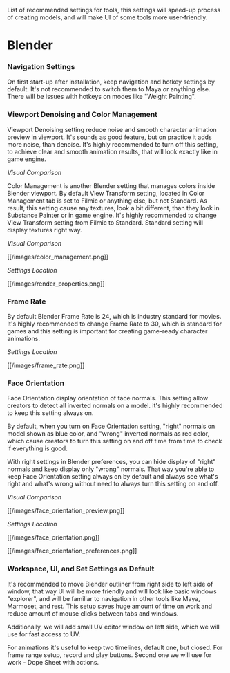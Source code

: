 List of recommended settings for tools, this settings will speed-up process of creating models, and will make UI of some tools more user-friendly.

# Blender
### Navigation Settings 
On first start-up after installation, keep navigation and hotkey settings by default. It's not recommended to switch them to Maya or anything else. There will be issues with hotkeys on modes like "Weight Painting". 

### Viewport Denoising and Color Management
Viewport Denoising setting reduce noise and smooth character animation preview in viewport. It's sounds as good feature, but on practice it adds more noise, than denoise. It's highly recommended to turn off this setting, to achieve clear and smooth animation results, that will look exactly like in game engine. 

*Visual Comparison*



Color Management is another Blender setting that manages colors inside Blender viewport. By default View Transform setting, located in Color Management tab is set to Filmic or anything else, but not Standard. As result, this setting cause any textures, look a bit different, than they look in Substance Painter or in game engine. It's highly recommended to change View Transform setting from Filmic to Standard. Standard setting will display textures right way.

*Visual Comparison*

[[/images/color_management.png]]

*Settings Location*

[[/images/render_properties.png]]

### Frame Rate
By default Blender Frame Rate is 24, which is industry standard for movies. It's highly recommended to change Frame Rate to 30, which is standard for games and this setting is important for creating game-ready character animations. 

*Settings Location*

[[/images/frame_rate.png]]

### Face Orientation
Face Orientation display orientation of face normals. This setting allow creators to detect all inverted normals on a model. it's highly recommended to keep this setting always on. 

By default, when you turn on Face Orientation setting, "right" normals on model shown as blue color, and "wrong" inverted normals as red color, which cause creators to turn this setting on and off time from time to check if everything is good. 

With right settings in Blender preferences, you can hide display of "right" normals and keep display only "wrong" normals. That way you're able to keep Face Orientation setting always on by default and always see what's right and what's wrong without need to always turn this setting on and off. 

*Visual Comparison*

[[/images/face_orientation_preview.png]]

*Settings Location*

[[/images/face_orientation.png]]

[[/images/face_orientation_preferences.png]]
 


### Workspace, UI, and Set Settings as Default
It's recommended to move Blender outliner from right side to left side of window, that way UI will be more friendly and will look like basic windows "explorer", and will be familiar to navigation in other tools like Maya, Marmoset, and rest. This setup saves huge amount of time on work and reduce amount of mouse clicks between tabs and windows.

Additionally, we will add small UV editor window on left side, which we will use for fast access to UV. 

For animations it's useful to keep two timelines, default one, but closed. For frame range setup, record and play buttons. Second one we will use for work - Dope Sheet with actions. 

